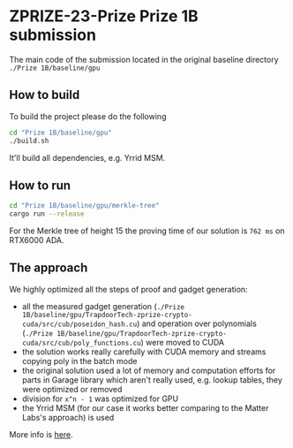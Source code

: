 # ZPRIZE-23-Prize Prize 1B submission

The main code of the submission located in the original baseline directory `./Prize 1B/baseline/gpu`

## How to build

To build the project please do the following
```bash
cd "Prize 1B/baseline/gpu"
./build.sh
```

It'll build all dependencies, e.g. Yrrid MSM. 

## How to run

```bash
cd "Prize 1B/baseline/gpu/merkle-tree"
cargo run --release
```

For the Merkle tree of height 15 the proving time of our solution is `762 ms` on RTX6000 ADA.

## The approach

We highly optimized all the steps of proof and gadget generation:
 - all the measured gadget generation (`./Prize 1B/baseline/gpu/TrapdoorTech-zprize-crypto-cuda/src/cub/poseidon_hash.cu`) and operation over polynomials (`./Prize 1B/baseline/gpu/TrapdoorTech-zprize-crypto-cuda/src/cub/poly_functions.cu`) were moved to CUDA
 - the solution works really carefully with CUDA memory and streams copying poly in the batch mode
 - the original solution used a lot of memory and computation efforts for parts in Garage library which aren't really used, e.g. lookup tables, they were optimized or removed
 - division for `x^n - 1` was optimized for GPU
 - the Yrrid MSM (for our case it works better comparing to the Matter Labs's approach) is used

More info is [here](https://docs.google.com/document/d/1cxjlyX6dSt25k1hd6KHSHCrgJuGMps8rztSYIw7gcJI/edit?usp=sharing).

